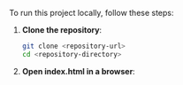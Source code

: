 To run this project locally, follow these steps:

1. **Clone the repository**:
   ```bash
   git clone <repository-url>
   cd <repository-directory>
   ```

2. **Open index.html in a browser**:

